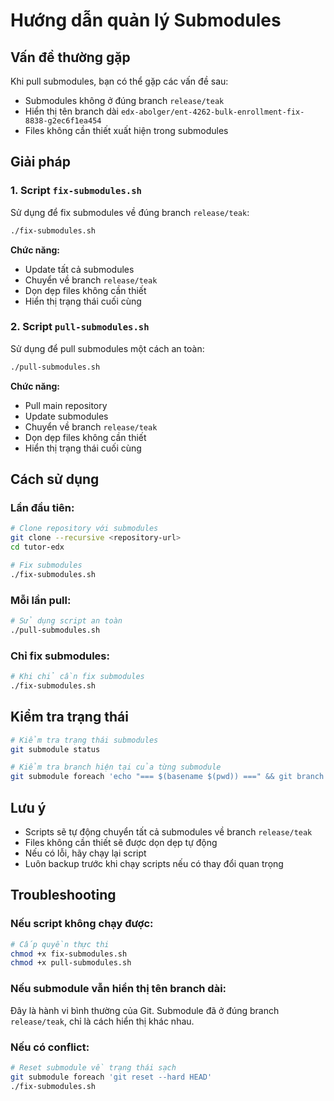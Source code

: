 # Hướng dẫn quản lý Submodules

## Vấn đề thường gặp

Khi pull submodules, bạn có thể gặp các vấn đề sau:
- Submodules không ở đúng branch `release/teak`
- Hiển thị tên branch dài `edx-abolger/ent-4262-bulk-enrollment-fix-8838-g2ec6f1ea454`
- Files không cần thiết xuất hiện trong submodules

## Giải pháp

### 1. Script `fix-submodules.sh`
Sử dụng để fix submodules về đúng branch `release/teak`:

```bash
./fix-submodules.sh
```

**Chức năng:**
- Update tất cả submodules
- Chuyển về branch `release/teak`
- Dọn dẹp files không cần thiết
- Hiển thị trạng thái cuối cùng

### 2. Script `pull-submodules.sh`
Sử dụng để pull submodules một cách an toàn:

```bash
./pull-submodules.sh
```

**Chức năng:**
- Pull main repository
- Update submodules
- Chuyển về branch `release/teak`
- Dọn dẹp files không cần thiết
- Hiển thị trạng thái cuối cùng

## Cách sử dụng

### Lần đầu tiên:
```bash
# Clone repository với submodules
git clone --recursive <repository-url>
cd tutor-edx

# Fix submodules
./fix-submodules.sh
```

### Mỗi lần pull:
```bash
# Sử dụng script an toàn
./pull-submodules.sh
```

### Chỉ fix submodules:
```bash
# Khi chỉ cần fix submodules
./fix-submodules.sh
```

## Kiểm tra trạng thái

```bash
# Kiểm tra trạng thái submodules
git submodule status

# Kiểm tra branch hiện tại của từng submodule
git submodule foreach 'echo "=== $(basename $(pwd)) ===" && git branch'
```

## Lưu ý

- Scripts sẽ tự động chuyển tất cả submodules về branch `release/teak`
- Files không cần thiết sẽ được dọn dẹp tự động
- Nếu có lỗi, hãy chạy lại script
- Luôn backup trước khi chạy scripts nếu có thay đổi quan trọng

## Troubleshooting

### Nếu script không chạy được:
```bash
# Cấp quyền thực thi
chmod +x fix-submodules.sh
chmod +x pull-submodules.sh
```

### Nếu submodule vẫn hiển thị tên branch dài:
Đây là hành vi bình thường của Git. Submodule đã ở đúng branch `release/teak`, chỉ là cách hiển thị khác nhau.

### Nếu có conflict:
```bash
# Reset submodule về trạng thái sạch
git submodule foreach 'git reset --hard HEAD'
./fix-submodules.sh
```
